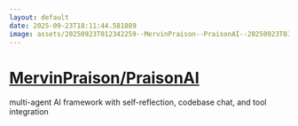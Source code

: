 ```yaml
---
layout: default
date: 2025-09-23T18:11:44.581889
image: assets/20250923T012342259--MervinPraison--PraisonAI--20250923T032455948--cropped.png
---
```


# [MervinPraison/PraisonAI](https://github.com/MervinPraison/PraisonAI)

multi-agent AI framework with self-reflection, codebase chat, and tool integration
